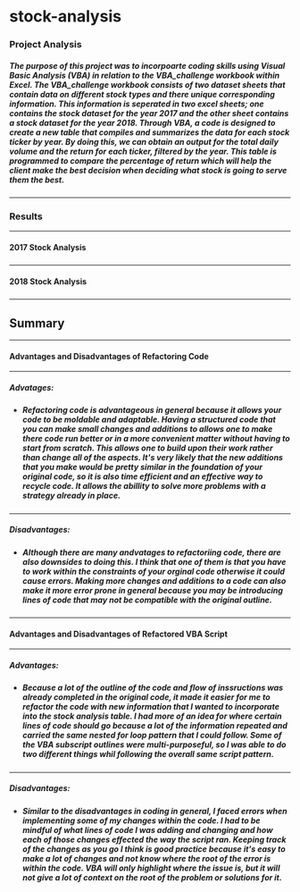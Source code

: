 # stock-analysis
### Project Analysis
##### The  purpose of this project was to incorpoarte coding skills using Visual Basic Analysis (VBA) in relation to the VBA_challenge workbook within Excel. The VBA_challenge workbook consists of two dataset sheets that contain data on different stock types and there unique corresponding information. This information is seperated in two excel sheets; one contains the stock dataset for the year 2017 and the other sheet contains a stock dataset for the year 2018. Through VBA, a code is designed to create a new table that compiles and summarizes the data for each stock ticker by year. By doing this, we can obtain an output for the total daily volume and the return for each ticker, filtered by the year. This table is programmed to compare the percentage of return which will help the client make the best decision when deciding what stock is going to serve them the best. 
---
### Results
---
#### 2017 Stock Analysis
#####
---
#### 2018 Stock Analysis
#####
---
## Summary
---
#### Advantages and Disadvantages of Refactoring Code
---
##### Advatages:
* ##### Refactoring code is advantageous in general because it allows your code to be moldable and adaptable. Having a structured code that you can make small changes and additions to allows one to make there code run better or in a more convenient matter without having to start from scratch. This allows one to build upon their work rather than change all of the aspects. It's very likely that the new additions that you make would be pretty similar in the foundation of your original code, so it is also time efficient and an effective way to recycle code. It allows the abillity to solve more problems with a strategy already in place.
---
##### Disadvantages:
* ##### Although there are many andvatages to refactoriing code, there are also downsides to doing this. I think that one of them is that you have to work within the constraints of your orginal code otherwise it could cause errors. Making more changes and additions to a code can also make it more error prone in general because you may be introducing lines of code that may not be compatible with the original outline.
---
#### Advantages and Disadvantages of Refactored VBA Script
---
##### Advantages:
* ##### Because a lot of the outline of the code and flow of inssructions was already completed in the original code, it made it easier for me to refactor the code with new information that I wanted to incorporate into the stock analysis table. I had more of an idea for where certain lines of code should go because a lot of the information repeated and carried the same nested for loop pattern that I could follow. Some of the VBA subscript outlines were multi-purposeful, so I was able to do two different things whil following the overall same script pattern.
---
##### Disadvantages: 
* ##### Similar to the disadvantages in coding in general, I faced errors when implementing some of my changes within the code. I had to be mindful of what lines of code I was adding and changing and how each of those changes effected the way the script ran. Keeping track of the changes as you go I think is good practice because it's easy to make a lot of changes and not know where the root of the error is within the code. VBA will only highlight where the issue is, but it will not give a lot of context on the root of the problem or solutions for it.
